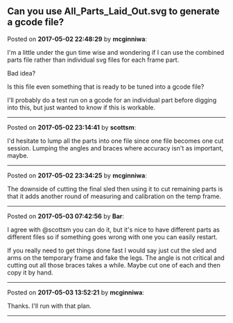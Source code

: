 ## Can you use All_Parts_Laid_Out.svg to generate a gcode file?
Posted on **2017-05-02 22:48:29** by **mcginniwa**:

I'm a little under the gun time wise and wondering if I can use the combined parts file rather than individual svg files for each frame part.



Bad idea?



Is this file even something that is ready to be tuned into a gcode file?



I'll probably do a test run on a gcode for an individual part before digging into this, but just wanted to know if this is workable.

---

Posted on **2017-05-02 23:14:41** by **scottsm**:

I'd hesitate to lump all the parts into one file since one file becomes one cut session. Lumping the angles and braces where accuracy isn't as important, maybe.

---

Posted on **2017-05-02 23:34:25** by **mcginniwa**:

The downside of cutting the final sled then using it to cut remaining parts is that it adds another round of measuring and calibration on the temp frame.

---

Posted on **2017-05-03 07:42:56** by **Bar**:

I agree with @scottsm you can do it, but it's nice to have different parts as different files so if something goes wrong with one you can easily restart.



If you really need to get things done fast I would say just cut the sled and arms on the temporary frame and fake the legs. The angle is not critical and cutting out all those braces takes a while. Maybe cut one of each and then copy it by hand.

---

Posted on **2017-05-03 13:52:21** by **mcginniwa**:

Thanks. I'll run with that plan.

---

